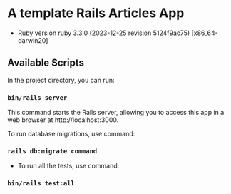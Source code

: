 # A template Rails Articles App 

* Ruby version
ruby 3.3.0 (2023-12-25 revision 5124f9ac75) [x86_64-darwin20]

## Available Scripts

In the project directory, you can run:

### `bin/rails server`

This command starts the Rails server, allowing you 
to access this app in a web browser at http://localhost:3000.

To run database migrations, use command:

### `rails db:migrate command`

* To run all the tests, use command:

### `bin/rails test:all`

